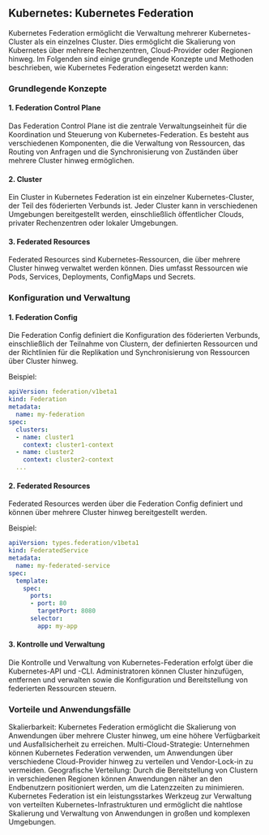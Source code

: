## Kubernetes: Kubernetes Federation

Kubernetes Federation ermöglicht die Verwaltung mehrerer Kubernetes-Cluster als ein einzelnes Cluster. Dies ermöglicht die Skalierung von Kubernetes über mehrere Rechenzentren, Cloud-Provider oder Regionen hinweg. Im Folgenden sind einige grundlegende Konzepte und Methoden beschrieben, wie Kubernetes Federation eingesetzt werden kann:

### Grundlegende Konzepte

#### 1. Federation Control Plane

Das Federation Control Plane ist die zentrale Verwaltungseinheit für die Koordination und Steuerung von Kubernetes-Federation. Es besteht aus verschiedenen Komponenten, die die Verwaltung von Ressourcen, das Routing von Anfragen und die Synchronisierung von Zuständen über mehrere Cluster hinweg ermöglichen.

#### 2. Cluster

Ein Cluster in Kubernetes Federation ist ein einzelner Kubernetes-Cluster, der Teil des föderierten Verbunds ist. Jeder Cluster kann in verschiedenen Umgebungen bereitgestellt werden, einschließlich öffentlicher Clouds, privater Rechenzentren oder lokaler Umgebungen.

#### 3. Federated Resources

Federated Resources sind Kubernetes-Ressourcen, die über mehrere Cluster hinweg verwaltet werden können. Dies umfasst Ressourcen wie Pods, Services, Deployments, ConfigMaps und Secrets.

### Konfiguration und Verwaltung

#### 1. Federation Config

Die Federation Config definiert die Konfiguration des föderierten Verbunds, einschließlich der Teilnahme von Clustern, der definierten Ressourcen und der Richtlinien für die Replikation und Synchronisierung von Ressourcen über Cluster hinweg.

Beispiel:

```yaml
apiVersion: federation/v1beta1
kind: Federation
metadata:
  name: my-federation
spec:
  clusters:
  - name: cluster1
    context: cluster1-context
  - name: cluster2
    context: cluster2-context
  ...
```

#### 2. Federated Resources
Federated Resources werden über die Federation Config definiert und können über mehrere Cluster hinweg bereitgestellt werden.

Beispiel:

```yaml
apiVersion: types.federation/v1beta1
kind: FederatedService
metadata:
  name: my-federated-service
spec:
  template:
    spec:
      ports:
      - port: 80
        targetPort: 8080
      selector:
        app: my-app
```

#### 3. Kontrolle und Verwaltung
Die Kontrolle und Verwaltung von Kubernetes-Federation erfolgt über die Kubernetes-API und -CLI. Administratoren können Cluster hinzufügen, entfernen und verwalten sowie die Konfiguration und Bereitstellung von federierten Ressourcen steuern.

### Vorteile und Anwendungsfälle
Skalierbarkeit: Kubernetes Federation ermöglicht die Skalierung von Anwendungen über mehrere Cluster hinweg, um eine höhere Verfügbarkeit und Ausfallsicherheit zu erreichen.
Multi-Cloud-Strategie: Unternehmen können Kubernetes Federation verwenden, um Anwendungen über verschiedene Cloud-Provider hinweg zu verteilen und Vendor-Lock-in zu vermeiden.
Geografische Verteilung: Durch die Bereitstellung von Clustern in verschiedenen Regionen können Anwendungen näher an den Endbenutzern positioniert werden, um die Latenzzeiten zu minimieren.
Kubernetes Federation ist ein leistungsstarkes Werkzeug zur Verwaltung von verteilten Kubernetes-Infrastrukturen und ermöglicht die nahtlose Skalierung und Verwaltung von Anwendungen in großen und komplexen Umgebungen.
